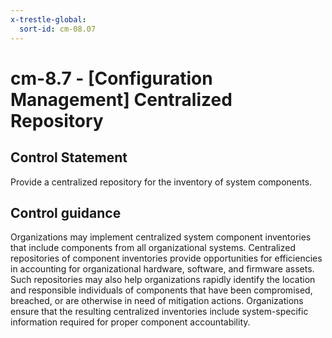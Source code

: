 ```yaml
---
x-trestle-global:
  sort-id: cm-08.07
---
```


# cm-8.7 - \[Configuration Management\] Centralized Repository

## Control Statement

Provide a centralized repository for the inventory of system components.

## Control guidance

Organizations may implement centralized system component inventories that include components from all organizational systems. Centralized repositories of component inventories provide opportunities for efficiencies in accounting for organizational hardware, software, and firmware assets. Such repositories may also help organizations rapidly identify the location and responsible individuals of components that have been compromised, breached, or are otherwise in need of mitigation actions. Organizations ensure that the resulting centralized inventories include system-specific information required for proper component accountability.
